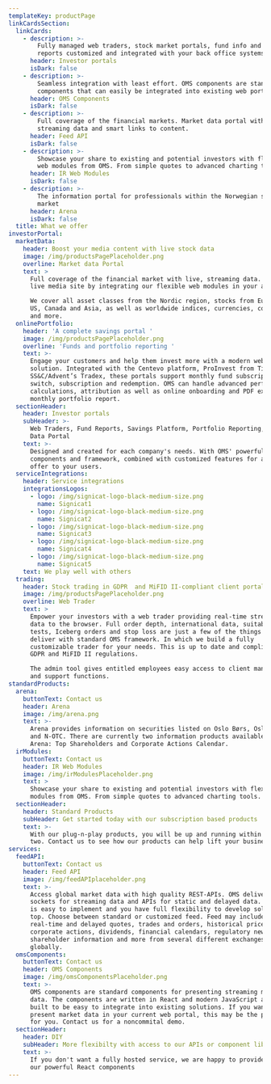 ```yaml
---
templateKey: productPage
linkCardsSection:
  linkCards:
    - description: >-
        Fully managed web traders, stock market portals, fund info and portfolio
        reports customized and integrated with your back office systems.
      header: Investor portals
      isDark: false
    - description: >-
        Seamless integration with least effort. OMS components are standard
        components that can easily be integrated into existing web portals.
      header: OMS Components
      isDark: false
    - description: >-
        Full coverage of the financial markets. Market data portal with live,
        streaming data and smart links to content.
      header: Feed API
      isDark: false
    - description: >-
        Showcase your share to existing and potential investors with flexible
        web modules from OMS. From simple quotes to advanced charting tools.
      header: IR Web Modules
      isDark: false
    - description: >-
        The information portal for professionals within the Norwegian securities
        market
      header: Arena
      isDark: false
  title: What we offer
investorPortal:
  marketData:
    header: Boost your media content with live stock data
    image: /img/productsPagePlaceholder.png
    overline: Market data Portal
    text: >
      Full coverage of the financial market with live, streaming data. Create a
      live media site by integrating our flexible web modules in your articles.

      We cover all asset classes from the Nordic region, stocks from Europe, UK,
      US, Canada and Asia, as well as worldwide indices, currencies, commodities
      and more.
  onlinePortfolio:
    header: 'A complete savings portal '
    image: /img/productsPagePlaceholder.png
    overline: 'Funds and portfolio reporting '
    text: >-
      Engage your customers and help them invest more with a modern web
      solution. Integrated with the Centevo platform, ProInvest from Tieto or
      SS&C/Advent’s Tradex, these portals support monthly fund subscriptions,
      switch, subscription and redemption. OMS can handle advanced performance
      calculations, attribution as well as online onboarding and PDF export of a
      monthly portfolio report.
  sectionHeader:
    header: Investor portals
    subHeader: >-
      Web Traders, Fund Reports, Savings Platform, Portfolio Reporting, Market
      Data Portal
    text: >-
      Designed and created for each company's needs. With OMS' powerful standard
      components and framework, combined with customized features for a complete
      offer to your users.
  serviceIntegrations:
    header: Service integrations
    integrationsLogos:
      - logo: /img/signicat-logo-black-medium-size.png
        name: Signicat1
      - logo: /img/signicat-logo-black-medium-size.png
        name: Signicat2
      - logo: /img/signicat-logo-black-medium-size.png
        name: Signicat3
      - logo: /img/signicat-logo-black-medium-size.png
        name: Signicat4
      - logo: /img/signicat-logo-black-medium-size.png
        name: Signicat5
    text: We play well with others
  trading:
    header: Stock trading in GDPR  and MiFID II-compliant client portals
    image: /img/productsPagePlaceholder.png
    overline: Web Trader
    text: >
      Empower your investors with a web trader providing real-time streaming
      data to the browser. Full order depth, international data, suitability
      tests, Iceberg orders and stop loss are just a few of the things we
      deliver with standard OMS framework. In which we build a fully
      customizable trader for your needs. This is up to date and compliant with
      GDPR and MiFID II regulations.

      The admin tool gives entitled employees easy access to client management
      and support functions.
standardProducts:
  arena:
    buttonText: Contact us
    header: Arena
    image: /img/arena.png
    text: >-
      Arena provides information on securities listed on Oslo Børs, Oslo Axess
      and N-OTC. There are currently two information products available in
      Arena: Top Shareholders and Corporate Actions Calendar.
  irModules:
    buttonText: Contact us
    header: IR Web Modules
    image: /img/irModulesPlaceholder.png
    text: >
      Showcase your share to existing and potential investors with flexible web
      modules from OMS. From simple quotes to advanced charting tools.
  sectionHeader:
    header: Standard Products
    subHeader: Get started today with our subscription based products
    text: >-
      With our plug-n-play products, you will be up and running within a day or
      two. Contact us to see how our products can help lift your business.
services:
  feedAPI:
    buttonText: Contact us
    header: Feed API
    image: /img/feedAPIplaceholder.png
    text: >-
      Access global market data with high quality REST-APIs. OMS deliver web
      sockets for streaming data and APIs for static and delayed data. The feed
      is easy to implement and you have full flexibility to develop solutions on
      top. Choose between standard or customized feed. Feed may include
      real-time and delayed quotes, trades and orders, historical prices,
      corporate actions, dividends, financial calendars, regulatory news,
      shareholder information and more from several different exchanges
      globally.
  omsComponents:
    buttonText: Contact us
    header: OMS Components
    image: /img/omsComponentsPlaceholder.png
    text: >-
      OMS components are standard components for presenting streaming market
      data. The components are written in React and modern JavaScript and are
      built to be easy to integrate into existing solutions. If you want to
      present market data in your current web portal, this may be the product
      for you. Contact us for a noncommital demo.
  sectionHeader:
    header: DIY
    subHeader: More flexibilty with access to our APIs or component library
    text: >-
      If you don't want a fully hosted service, we are happy to provide APIs or
      our powerful React components
---
```


